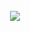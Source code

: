 <div align="center">
    <br>
     <a href="https://github.com/devTBenoth/DevTBenoth/par.svg">
        <img src="par.svg">
     </a>
     <br>
</div>